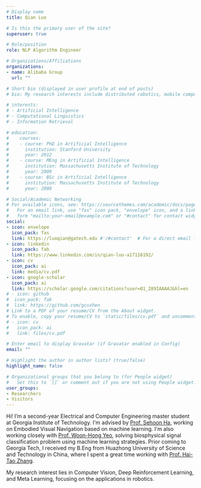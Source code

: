 ```yaml
---
# Display name
title: Qian Luo

# Is this the primary user of the site?
superuser: true

# Role/position
role: NLP Algorithm Engineer

# Organizations/Affiliations
organizations:
- name: Alibaba Group
  url: ""

# Short bio (displayed in user profile at end of posts)
# bio: My research interests include distributed robotics, mobile computing and programmable matter.

# interests:
# - Artificial Intelligence
# - Computational Linguistics
# - Information Retrieval

# education:
#    courses:
#    - course: PhD in Artificial Intelligence
#      institution: Stanford University
#      year: 2012
#    - course: MEng in Artificial Intelligence
#      institution: Massachusetts Institute of Technology
#      year: 2009
#    - course: BSc in Artificial Intelligence
#      institution: Massachusetts Institute of Technology
#      year: 2008

# Social/Academic Networking
# For available icons, see: https://sourcethemes.com/academic/docs/page-builder/#icons
#   For an email link, use "fas" icon pack, "envelope" icon, and a link in the
#   form "mailto:your-email@example.com" or "#contact" for contact widget.
social:
- icon: envelope
  icon_pack: fas
  link: https://luoqian@gatech.edu #'/#contact'  # For a direct email link, use "mailto:test@example.org".
- icon: linkedin
  icon_pack: fab
  link: https://www.linkedin.com/in/qian-luo-a17116192/
- icon: cv
  icon_pack: ai
  link: media/cv.pdf
- icon: google-scholar
  icon_pack: ai
  link: https://scholar.google.com/citations?user=O1_289IAAAAJ&hl=en
# - icon: github
#  icon_pack: fab
#  link: https://github.com/gcushen
# Link to a PDF of your resume/CV from the About widget.
# To enable, copy your resume/CV to `static/files/cv.pdf` and uncomment the lines below.
# - icon: cv
#   icon_pack: ai
#   link: files/cv.pdf

# Enter email to display Gravatar (if Gravatar enabled in Config)
email: ""

# Highlight the author in author lists? (true/false)
highlight_name: false

# Organizational groups that you belong to (for People widget)
#   Set this to `[]` or comment out if you are not using People widget.
user_groups:
- Researchers
- Visitors
---
```


Hi! I’m a second-year Electrical and Computer Engineering master student at Georgia Institute of Technology. I'm advised by [Prof. Sehoon Ha](https://www.cc.gatech.edu/~sha9/), working on Embodied Visual Navigation based on machine learning. I'm also working closely with [Prof. Woon-Hong Yeo](https://www.me.gatech.edu/faculty/yeo), solving biosphysical signal classification problem using machine learning strategies. Prior coming to Georgia Tech, I received my B.Eng from Huazhong University of Science and Technology in China, where I spent a great time working with [Prof. Hai-Tao Zhang](https://scholar.google.com/citations?user=y089Rj8AAAAJ&hl=en).

My research interest lies in Computer Vision, Deep Reinforcement Learning, and Meta Learning, focusing on the applications in robotics.
